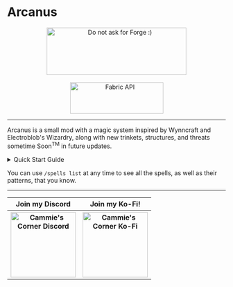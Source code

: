 # **Arcanus**

<p align="center">
<img src="https://cdn.discordapp.com/attachments/732731816250834965/853310224828203078/ispentwaytoolongonthispleasehelp.png" width="322" height="109" title="Do not ask for Forge :)" alt="Do not ask for Forge :)">
  <br><br>
<a href="https://www.curseforge.com/minecraft/mc-mods/fabric-api"><img src="https://i.imgur.com/Ol1Tcf8.png" width="215" height="72" title="Fabric API" alt="Fabric API"></a>
</p>

---

Arcanus is a small mod with a magic system inspired by Wynncraft and Electroblob's Wizardry, along with new trinkets, structures, and threats sometime Soon<sup>TM</sup> in future updates.
<br>
<details>
    <summary>Quick Start Guide</summary>

### Wand Recipe:
![](https://cdn.discordapp.com/attachments/727220166668189749/894984314457047050/discord_why_are_you_bad.png)

### List of Spells:
- Lunge
- Dream Warp
- Magic Missile
- Telekinetic Shock
- Heal
- Discombobulate
- Solar Strike
- Arcane Barrier

### Learning Spells:
In order to learn Spells, you need to find Spell Books. These can be found in Village Libraries, Stronghold Libraries, and Ruined Portal chests. When you read a Spell Book, you will learn how to cast a spell.
<br><br>
Spell Books contain the Pattern that defines a given Spell.

### Spell Casting:
Casting Spells requires that you know a given Spell. All you have to do is have a Wand in your main hand, and use the Left and Right Mouse Buttons to create the Pattern of a Spell.

### Mana Flasks:
Mana Flasks are a way for Mages to store Mana for later. In order to fill a Mana Flask, all you have to do is Sneak + hold Right Click, while having at least 5 Mana available.

### Display Case:
Display Cases are decorative blocks that can hold any item. To open or close them, all you have to do is Shift + Right Click them, and to place an item in them all you have to do is Right Click it while it's open with the item you wish to place inside.

Display Cases also are able to emit a Comparator output depending on whether they're open or closed.
</details>

You can use `/spells list` at any time to see all the spells, as well as their patterns, that you know.

---

<table align="center">
    <tr>
        <th><b>Join my Discord</b></th>
        <th><b>Join my Ko-Fi!</b></th>
    </tr>
    <tr>
        <th><a href="https://discord.gg/f5dFYWX"><img src="https://cammiescorner.dev/images/extras/discord.png" width="150" height="150" title="Cammie's Corner Discord" alt="Cammie's Corner Discord"></a></th>
        <th><a href="https://www.ko-fi.com/camellias_"><img src="https://cammiescorner.dev/images/extras/kofi.png" width="150" height="150" title="Cammie's Corner Ko-Fi" alt="Cammie's Corner Ko-Fi"></a></th>
    </tr>
</table>
